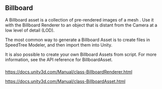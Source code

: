 ## Billboard
A Billboard
 asset is a collection of pre-rendered images of a mesh
. Use it with the Billboard Renderer to an object that is distant from the Camera
 at a low level of detail (LOD).

The most common way to generate a Billboard Asset is to create files in SpeedTree Modeler, and then import them into Unity.

It is also possible to create your own Billboard Assets from script. For more information, see the API reference for BillboardAsset.




###
https://docs.unity3d.com/Manual/class-BillboardRenderer.html


https://docs.unity3d.com/Manual/class-BillboardAsset.html

